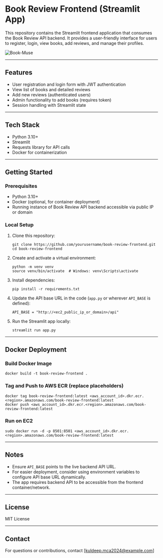 # Book Review Frontend (Streamlit App)

This repository contains the Streamlit frontend application that consumes the Book Review API backend. It provides a user-friendly interface for users to register, login, view books, add reviews, and manage their profiles.

![Book-Muse](https://github.com/user-attachments/assets/9f6e1f41-c66b-4a25-9633-9245bbbb4738)

---

## Features

- User registration and login form with JWT authentication
- View list of books and detailed reviews
- Add new reviews (authenticated users)
- Admin functionality to add books (requires token)
- Session handling with Streamlit state

---

## Tech Stack

- Python 3.10+
- Streamlit
- Requests library for API calls
- Docker for containerization

---

## Getting Started

### Prerequisites

- Python 3.10+
- Docker (optional, for container deployment)
- Running instance of Book Review API backend accessible via public IP or domain

### Local Setup

1. Clone this repository:

    ```
    git clone https://github.com/yourusername/book-review-frontend.git
    cd book-review-frontend
    ```

2. Create and activate a virtual environment:

    ```
    python -m venv venv
    source venv/bin/activate  # Windows: venv\Scripts\activate
    ```

3. Install dependencies:

    ```
    pip install -r requirements.txt
    ```

4. Update the API base URL in the code (`app.py` or wherever `API_BASE` is defined):

    ```
    API_BASE = "http://<ec2_public_ip_or_domain>/api"
    ```

5. Run the Streamlit app locally:

    ```
    streamlit run app.py
    ```

---

## Docker Deployment

### Build Docker Image

```
docker build -t book-review-frontend .
```


### Tag and Push to AWS ECR (replace placeholders)

```
docker tag book-review-frontend:latest <aws_account_id>.dkr.ecr.<region>.amazonaws.com/book-review-frontend:latest
docker push <aws_account_id>.dkr.ecr.<region>.amazonaws.com/book-review-frontend:latest
```


### Run on EC2

```
sudo docker run -d -p 8501:8501 <aws_account_id>.dkr.ecr.<region>.amazonaws.com/book-review-frontend:latest
```


---

## Notes

- Ensure `API_BASE` points to the live backend API URL.
- For easier deployment, consider using environment variables to configure API base URL dynamically.
- The app requires backend API to be accessible from the frontend container/network.

---

## License

MIT License

---

## Contact

For questions or contributions, contact [kuldeep.mca2024@example.com]


